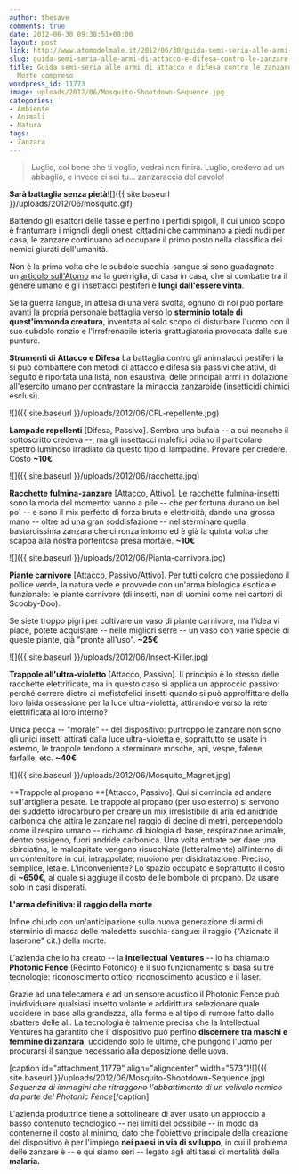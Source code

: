 ```yaml
---
author: thesave
comments: true
date: 2012-06-30 09:38:51+00:00
layout: post
link: http://www.atomodelmale.it/2012/06/30/guida-semi-seria-alle-armi-di-attacco-e-difesa-contro-le-zanzare-raggio-della-morte-compreso/
slug: guida-semi-seria-alle-armi-di-attacco-e-difesa-contro-le-zanzare-raggio-della-morte-compreso
title: Guida semi-seria alle armi di attacco e difesa contro le zanzare - Raggio della
  Morte compreso
wordpress_id: 11773
image: uploads/2012/06/Mosquito-Shootdown-Sequence.jpg
categories:
- Ambiente
- Animali
- Natura
tags:
- Zanzara
---
```


<blockquote>Luglio,
col bene che ti voglio,
vedrai non finirà.
Luglio,
credevo ad un abbaglio,
e invece ci sei tu...
zanzaraccia del cavolo!</blockquote>

**Sarà battaglia senza pietà**![]({{ site.baseurl }}/uploads/2012/06/mosquito.gif)

Battendo gli esattori delle tasse e perfino i perfidi spigoli, il cui unico scopo è frantumare i mignoli degli onesti cittadini che camminano a piedi nudi per casa, le zanzare continuano ad occupare il primo posto nella classifica dei nemici giurati dell'umanità.

Non è la prima volta che le subdole succhia-sangue si sono guadagnate un [articolo sull'Atomo](/2008/10/17/le-zanzare-son-tornate.html) ma la guerriglia, di casa in casa, che si combatte tra il genere umano e gli insettacci pestiferi è **lungi dall'essere vinta**.

Se la guerra langue, in attesa di una vera svolta, ognuno di noi può portare avanti la propria personale battaglia verso lo **sterminio totale di quest'immonda creatura**, inventata al solo scopo di disturbare l'uomo con il suo subdolo ronzio e l'irrefrenabile isteria grattugiatoria provocata dalle sue punture.

**Strumenti di Attacco e Difesa** La battaglia contro gli animalacci pestiferi la si può combattere con metodi di attacco e difesa sia passivi che attivi, di seguito è riportata una lista, non esaustiva, delle principali armi in dotazione all'esercito umano per contrastare la minaccia zanzaroide (insetticidi chimici esclusi).

![]({{ site.baseurl }}/uploads/2012/06/CFL-repellente.jpg)

**Lampade repellenti** [Difesa, Passivo]. Sembra una bufala -- a cui neanche il sottoscritto credeva --, ma gli insettacci malefici odiano il particolare spettro luminoso irradiato da questo tipo di lampadine. Provare per credere. Costo **~10€**

![]({{ site.baseurl }}/uploads/2012/06/racchetta.jpg)

**Racchette fulmina-zanzare** [Attacco, Attivo]. Le racchette fulmina-insetti sono la moda del momento: vanno a pile -- che per fortuna durano un bel po' -- e sono il mix perfetto di forza bruta e elettricità, dando una grossa mano -- oltre ad una gran soddisfazione -- nel sterminare quella bastardissima zanzara che ci ronza intorno ed è già la quinta volta che scappa alla nostra portentosa presa mortale. **~10€**

![]({{ site.baseurl }}/uploads/2012/06/Pianta-carnivora.jpg)

**Piante carnivore** [Attacco, Passivo/Attivo]. Per tutti coloro che possiedono il pollice verde, la natura vede e provvede con un'arma biologica esotica e funzionale: le piante carnivore (di insetti, non di uomini come nei cartoni di Scooby-Doo).

Se siete troppo pigri per coltivare un vaso di piante carnivore, ma l'idea vi piace, potete acquistare -- nelle migliori serre -- un vaso con varie specie di queste piante, già "pronte all'uso". **~25€**

![]({{ site.baseurl }}/uploads/2012/06/Insect-Killer.jpg)

**Trappole all'ultra-violetto** [Attacco, Passivo]. Il principio è lo stesso delle racchette elettrificate, ma in questo caso si applica un approccio passivo: perché correre dietro ai mefistofelici insetti quando si può approffittare della loro laida ossessione per la luce ultra-violetta, attirandole verso la rete elettrificata al loro interno?

Unica pecca -- "morale" -- del dispositivo: purtroppo le zanzare non sono gli unici insetti attirati dalla luce ultra-violetta e, soprattutto se usate in esterno, le trappole tendono a sterminare mosche, api, vespe, falene, farfalle, etc. **~40€**

![]({{ site.baseurl }}/uploads/2012/06/Mosquito_Magnet.jpg)

**Trappole al propano **[Attacco, Passivo]. Qui si comincia ad andare sull'artiglieria pesate. Le trappole al propano (per uso esterno) si servono del suddetto idrocarburo per creare un mix irresistibile di aria ed anidride carbonica che attira le zanzare nel raggio di decine di metri, percependolo come il respiro umano -- richiamo di biologia di base, respirazione animale, dentro ossigeno, fuori andride carbonica. Una volta entrate per dare una sbirciatina, le malcapitate vengono risucchiate (letteralmente) all'interno di un contenitore in cui, intrappolate, muoiono per disidratazione. Preciso, semplice, letale. L'inconveniente? Lo spazio occupato e soprattutto il costo di **~650€**, al quale si aggiuge il costo delle bombole di propano. Da usare solo in casi disperati.

**L'arma definitiva: il raggio della morte**

Infine chiudo con un'anticipazione sulla nuova generazione di armi di sterminio di massa delle maledette succhia-sangue: il raggio ("Azionate il laserone" cit.) della morte.

L'azienda che lo ha creato -- la **Intellectual Ventures** -- lo ha chiamato **Photonic Fence** (Recinto Fotonico) e il suo funzionamento si basa su tre tecnologie: riconoscimento ottico, riconoscimento acustico e il laser.

Grazie ad una telecamera e ad un sensore acustico il Photonic Fence può invidividuare qualsiasi insetto volante e addirittura selezionare quale uccidere in base alla grandezza, alla forma e al tipo di rumore fatto dallo sbattere delle ali. La tecnologia è talmente precisa che la Intellectual Ventures ha garantito che il dispositivo può perfino **discernere tra maschi e femmine di zanzara**, uccidendo solo le ultime, che pungono l'uomo per procurarsi il sangue necessario alla deposizione delle uova.

[caption id="attachment_11779" align="aligncenter" width="573"]![]({{ site.baseurl }}/uploads/2012/06/Mosquito-Shootdown-Sequence.jpg) _Sequenza di immagini che ritraggono l'abbattimento di un velivolo nemico da parte del Photonic Fence_[/caption]

L'azienda produttrice tiene a sottolineare di aver usato un approccio a basso contenuto tecnologico -- nei limiti del possibile -- in modo da contenerne il costo al minimo, dato che l'obiettivo principale della creazione del dispositivo è per l'impiego **nei paesi in via di sviluppo**, in cui il problema delle zanzare è -- e qui siamo seri -- legato agli alti tassi di mortalità della **malaria.**
